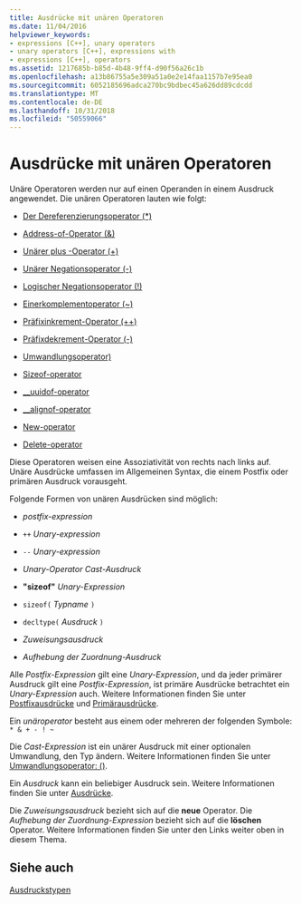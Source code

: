 ```yaml
---
title: Ausdrücke mit unären Operatoren
ms.date: 11/04/2016
helpviewer_keywords:
- expressions [C++], unary operators
- unary operators [C++], expressions with
- expressions [C++], operators
ms.assetid: 1217685b-b85d-4b48-9ff4-d90f56a26c1b
ms.openlocfilehash: a13b86755a5e309a51a0e2e14faa1157b7e95ea0
ms.sourcegitcommit: 6052185696adca270bc9bdbec45a626dd89cdcdd
ms.translationtype: MT
ms.contentlocale: de-DE
ms.lasthandoff: 10/31/2018
ms.locfileid: "50559066"
---
```

# <a name="expressions-with-unary-operators"></a>Ausdrücke mit unären Operatoren

Unäre Operatoren werden nur auf einen Operanden in einem Ausdruck angewendet. Die unären Operatoren lauten wie folgt:

- [Der Dereferenzierungsoperator (*)](../cpp/indirection-operator-star.md)

- [Address-of-Operator (&)](../cpp/address-of-operator-amp.md)

- [Unärer plus -Operator (+)](../cpp/unary-plus-and-negation-operators-plus-and.md)

- [Unärer Negationsoperator (-)](../cpp/unary-plus-and-negation-operators-plus-and.md)

- [Logischer Negationsoperator (!)](../cpp/logical-negation-operator-exclpt.md)

- [Einerkomplementoperator (~)](../cpp/one-s-complement-operator-tilde.md)

- [Präfixinkrement-Operator (++)](../cpp/prefix-increment-and-decrement-operators-increment-and-decrement.md)

- [Präfixdekrement-Operator (-)](../cpp/prefix-increment-and-decrement-operators-increment-and-decrement.md)

- [Umwandlungsoperator)](../cpp/cast-operator-parens.md)

- [Sizeof-operator](../cpp/sizeof-operator.md)

- [__uuidof-operator](../cpp/uuidof-operator.md)

- [__alignof-operator](../cpp/alignof-operator.md)

- [New-operator](../cpp/new-operator-cpp.md)

- [Delete-operator](../cpp/delete-operator-cpp.md)

Diese Operatoren weisen eine Assoziativität von rechts nach links auf. Unäre Ausdrücke umfassen im Allgemeinen Syntax, die einem Postfix oder primären Ausdruck vorausgeht.

Folgende Formen von unären Ausdrücken sind möglich:

- *postfix-expression*

- `++` *Unary-expression*

- `--` *Unary-expression*

- *Unary-Operator* *Cast-Ausdruck*

- **"sizeof"** *Unary-Expression*

- `sizeof(` *Typname* `)`

- `decltype(` *Ausdruck* `)`

- *Zuweisungsausdruck*

- *Aufhebung der Zuordnung-Ausdruck*

Alle *Postfix-Expression* gilt eine *Unary-Expression*, und da jeder primärer Ausdruck gilt eine *Postfix-Expression*, ist primäre Ausdrücke betrachtet ein *Unary-Expression* auch. Weitere Informationen finden Sie unter [Postfixausdrücke](../cpp/postfix-expressions.md) und [Primärausdrücke](../cpp/primary-expressions.md).

Ein *unäroperator* besteht aus einem oder mehreren der folgenden Symbole: `* & + - ! ~`

Die *Cast-Expression* ist ein unärer Ausdruck mit einer optionalen Umwandlung, den Typ ändern. Weitere Informationen finden Sie unter [Umwandlungsoperator: ()](../cpp/cast-operator-parens.md).

Ein *Ausdruck* kann ein beliebiger Ausdruck sein. Weitere Informationen finden Sie unter [Ausdrücke](../cpp/expressions-cpp.md).

Die *Zuweisungsausdruck* bezieht sich auf die **neue** Operator. Die *Aufhebung der Zuordnung-Expression* bezieht sich auf die **löschen** Operator. Weitere Informationen finden Sie unter den Links weiter oben in diesem Thema.

## <a name="see-also"></a>Siehe auch

[Ausdruckstypen](../cpp/types-of-expressions.md)